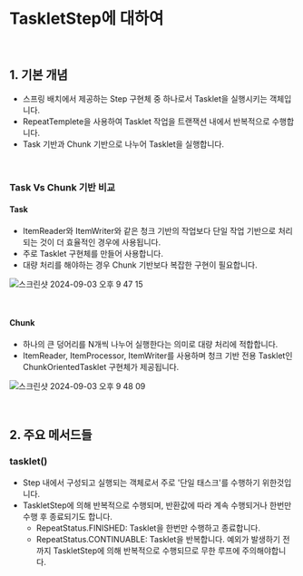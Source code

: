 # TaskletStep에 대하여

<br>

## 1. 기본 개념

- 스프링 배치에서 제공하는 Step 구현체 중 하나로서 Tasklet을 실행시키는 객체입니다.
- RepeatTemplete을 사용하여 Tasklet 작업을 트랜잭션 내에서 반복적으로 수행합니다.
- Task 기반과 Chunk 기반으로 나누어 Tasklet을 실행합니다. 

<br>

### Task Vs Chunk 기반 비교

#### Task

- ItemReader와 ItemWriter와 같은 청크 기반의 작업보다 단일 작업 기반으로 처리되는 것이 더 효율적인 경우에 사용됩니다.
- 주로 Tasklet 구현체를 만들어 사용합니다.
- 대량 처리를 해야하는 경우 Chunk 기반보다 복잡한 구현이 필요합니다.

![스크린샷 2024-09-03 오후 9 47 15](https://github.com/user-attachments/assets/cc20f24e-75d5-4dd0-b2ad-899ffaeff03c)

<br>

#### Chunk

- 하나의 큰 덩어리를 N개씩 나누어 실행한다는 의미로 대량 처리에 적합합니다.
- ItemReader, ItemProcessor, ItemWriter를 사용하며 청크 기반 전용 Tasklet인 ChunkOrientedTasklet 구현체가 제공됩니다.

![스크린샷 2024-09-03 오후 9 48 09](https://github.com/user-attachments/assets/9f348f8d-688a-41b6-9d0a-79383859e076)

<br>

## 2. 주요 메서드들 

### tasklet()

- Step 내에서 구성되고 실행되는 객체로서 주로 '단일 태스크'를 수행하기 위한것입니다.
- TaskletStep에 의해 반복적으로 수행되며, 반환값에 따라 계속 수행되거나 한번만 수행 후 종료되기도 합니다.
  - RepeatStatus.FINISHED: Tasklet을 한번만 수행하고 종료합니다.
  - RepeatStatus.CONTINUABLE: Tasklet을 반복합니다. 예외가 발생하기 전까지 TaskletStep에 의해 반복적으로 수행되므로 무한 루프에 주의해야합니다.




















